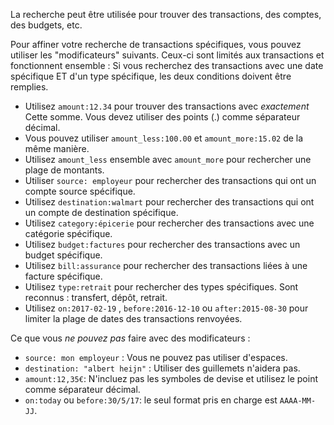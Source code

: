 La recherche peut être utilisée pour trouver des transactions, des comptes, des budgets, etc.

Pour affiner votre recherche de transactions spécifiques, vous pouvez utiliser les "modificateurs" suivants. Ceux-ci sont limités aux transactions et fonctionnent ensemble : Si vous recherchez des transactions avec une date spécifique ET d'un type spécifique, les deux conditions doivent être remplies.

* Utilisez ` amount:12.34 ` pour trouver des transactions avec *exactement* Cette somme. Vous devez utiliser des points (.) comme séparateur décimal.
* Vous pouvez utiliser ` amount_less:100.00 ` et ` amount_more:15.02 ` de la même manière.
* Utilisez `amount_less` ensemble avec `amount_more` pour rechercher une plage de montants.
* Utiliser `source: employeur` pour rechercher des transactions qui ont un compte source spécifique.
* Utilisez `destination:walmart` pour rechercher des transactions qui ont un compte de destination spécifique.
* Utilisez `category:épicerie` pour rechercher des transactions avec une catégorie spécifique.
* Utilisez `budget:factures` pour rechercher des transactions avec un budget spécifique.
* Utilisez `bill:assurance` pour rechercher des transactions liées à une facture spécifique.
* Utilisez `type:retrait` pour rechercher des types spécifiques. Sont reconnus : transfert, dépôt, retrait.
* Utilisez `on:2017-02-19` , `before:2016-12-10` ou `after:2015-08-30` pour limiter la plage de dates des transactions renvoyées.

Ce que vous *ne pouvez pas* faire avec des modificateurs :

* `source: mon employeur` : Vous ne pouvez pas utiliser d'espaces.
* `destination: "albert heijn"` : Utiliser des guillemets n'aidera pas.
* `amount:12,35€`: N'incluez pas les symboles de devise et utilisez le point comme séparateur décimal.
* `on:today` ou `before:30/5/17`: le seul format pris en charge est `AAAA-MM-JJ`.